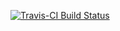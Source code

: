 [![Travis-CI Build Status](https://travis-ci.org/florianfendt/dips.svg?branch=master)](https://travis-ci.org/florianfendt/dips)
